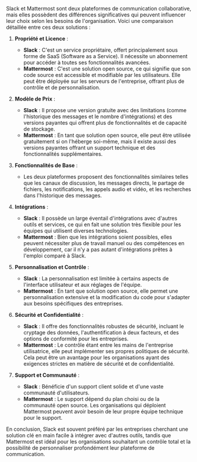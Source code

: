 Slack et Mattermost sont deux plateformes de communication collaborative, mais elles possèdent des différences significatives qui peuvent influencer leur choix selon les besoins de l'organisation. Voici une comparaison détaillée entre ces deux solutions :

1. **Propriété et Licence** :

   - **Slack** : C'est un service propriétaire, offert principalement sous forme de SaaS (Software as a Service). Il nécessite un abonnement pour accéder à toutes ses fonctionnalités avancées.
   - **Mattermost** : C'est une solution open source, ce qui signifie que son code source est accessible et modifiable par les utilisateurs. Elle peut être déployée sur les serveurs de l'entreprise, offrant plus de contrôle et de personnalisation.

2. **Modèle de Prix** :

   - **Slack** : Il propose une version gratuite avec des limitations (comme l'historique des messages et le nombre d'intégrations) et des versions payantes qui offrent plus de fonctionnalités et de capacité de stockage.
   - **Mattermost** : En tant que solution open source, elle peut être utilisée gratuitement si on l'héberge soi-même, mais il existe aussi des versions payantes offrant un support technique et des fonctionnalités supplémentaires.

3. **Fonctionnalités de Base** :
   - Les deux plateformes proposent des fonctionnalités similaires telles que les canaux de discussion, les messages directs, le partage de fichiers, les notifications, les appels audio et vidéo, et les recherches dans l'historique des messages.
4. **Intégrations** :

   - **Slack** : Il possède un large éventail d'intégrations avec d'autres outils et services, ce qui en fait une solution très flexible pour les équipes qui utilisent diverses technologies.
   - **Mattermost** : Bien que les intégrations soient possibles, elles peuvent nécessiter plus de travail manuel ou des compétences en développement, car il n'y a pas autant d'intégrations prêtes à l'emploi comparé à Slack.

5. **Personnalisation et Contrôle** :

   - **Slack** : La personnalisation est limitée à certains aspects de l'interface utilisateur et aux réglages de l'équipe.
   - **Mattermost** : En tant que solution open source, elle permet une personnalisation extensive et la modification du code pour s'adapter aux besoins spécifiques des entreprises.

6. **Sécurité et Confidentialité** :

   - **Slack** : Il offre des fonctionnalités robustes de sécurité, incluant le cryptage des données, l'authentification à deux facteurs, et des options de conformité pour les entreprises.
   - **Mattermost** : Le contrôle étant entre les mains de l'entreprise utilisatrice, elle peut implémenter ses propres politiques de sécurité. Cela peut être un avantage pour les organisations ayant des exigences strictes en matière de sécurité et de confidentialité.

7. **Support et Communauté** :
   - **Slack** : Bénéficie d'un support client solide et d'une vaste communauté d'utilisateurs.
   - **Mattermost** : Le support dépend du plan choisi ou de la communauté open source. Les organisations qui déploient Mattermost peuvent avoir besoin de leur propre équipe technique pour le support.

En conclusion, Slack est souvent préféré par les entreprises cherchant une solution clé en main facile à intégrer avec d'autres outils, tandis que Mattermost est idéal pour les organisations souhaitant un contrôle total et la possibilité de personnaliser profondément leur plateforme de communication.
